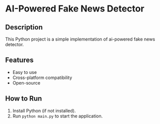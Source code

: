 # AI-Powered Fake News Detector

## Description
This Python project is a simple implementation of ai-powered fake news detector.

## Features
- Easy to use
- Cross-platform compatibility
- Open-source

## How to Run
1. Install Python (if not installed).
2. Run `python main.py` to start the application.